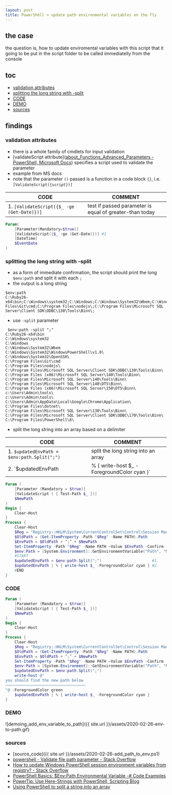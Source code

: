 ```yaml
---
layout: post
title: PowerShell > update path environmental variables on the fly
---
```

## the case	
the question is, how to update enviromental variables with this script that it going to be put in the script folder to be called immediatelly from the console

## toc
<!-- TOC -->

- [validation attributes](#validation-attributes)
- [splitting the long string with -split](#splitting-the-long-string-with--split)
- [CODE](#code)
- [DEMO](#demo)
- [sources](#sources)

<!-- /TOC -->

## findings

### validation attributes
* there is a whole family of cmdlets for input validation
* [validateScript attribute]([about_Functions_Advanced_Parameters - PowerShell, Microsoft Docs](https://docs.microsoft.com/en-us/powershell/module/microsoft.powershell.core/about/about_functions_advanced_parameters?view=powershell-7#validatescript-validation-attribute)) specifies a script used to validate the parameter
* example from MS docs
* note that the parameter `()` passed is a function in a code block `{}`, i.e. `[ValidateScript({script})]`

CODE                                       | COMMENT
-------------------------------------------|--------------------------------------------------------
1. `[ValidateScript({$_ -ge (Get-Date)})]` | test if passed parameter is equal of greater-than today

```powershell
Param(
    [Parameter(Mandatory=$true)]
    [ValidateScript({$_ -ge (Get-Date)})] #1
    [DateTime]
    $EventDate
)
```

### splitting the long string with -split
* as a form of immediate confirmation, the script should print the long `$env:path` and split it with each `;`
* the output is a long string

```
$env:path
C:\Ruby26-x64\bin;C:\Windows\system32;C:\Windows;C:\Windows\System32\Wbem;C:\Windows\System32\WindowsPowerShell\v1.0\;C:\Windows\System32\OpenSSH\;C:\Program Files\Git\cmd;C:\Program Files\nodejs\;C:\Program Files\Microsoft SQL Server\Client SDK\ODBC\130\Tools\Binn\;
```

* use `-split` parameter 

```
 $env:path -split ";"
C:\Ruby26-x64\bin
C:\Windows\system32
C:\Windows
C:\Windows\System32\Wbem
C:\Windows\System32\WindowsPowerShell\v1.0\
C:\Windows\System32\OpenSSH\
C:\Program Files\Git\cmd
C:\Program Files\nodejs\
C:\Program Files\Microsoft SQL Server\Client SDK\ODBC\130\Tools\Binn\
C:\Program Files (x86)\Microsoft SQL Server\140\Tools\Binn\
C:\Program Files\Microsoft SQL Server\140\Tools\Binn\
C:\Program Files\Microsoft SQL Server\140\DTS\Binn\
C:\Program Files (x86)\Microsoft SQL Server\150\DTS\Binn\
c:\Users\Admin\tools\
c:\Users\Admin\tools\
C:\Users\Admin\AppData\Local\Google\Chrome\Application\
C:\Program Files\dotnet\
C:\Program Files\Microsoft SQL Server\130\Tools\Binn\
C:\Program Files\Microsoft SQL Server\Client SDK\ODBC\170\Tools\Binn\
C:\Program Files\PowerShell\6\
```

* split the long string into an array based on a delimiter

CODE                                                             | COMMENT
-----------------------------------------------------------------|----------------------------------------------------------
1. `$updatedEnvPath = $env:path.Split(";")`                      | split the long string into an array
2. `$updatedEnvPath | % { write-host $_ -ForegroundColor cyan }` | print each item of an array into a console with new color

```powershell
Param (
    [Parameter (Mandatory = $true)]
    [ValidateScript ( { Test-Path $_ })]
    $NewPath
)
Begin {
    Clear-Host
} 
Process {
    Clear-Host
    $Reg = "Registry::HKLM\System\CurrentControlSet\Control\Session Manager\Environment"
    $OldPath = (Get-ItemProperty -Path "$Reg" -Name PATH).Path
    $EnvPath = $OldPath + ’;’ + $NewPath
    Set-ItemProperty -Path "$Reg" -Name PATH –Value $EnvPath -Confirm
    $env:Path = [System.Environment]::GetEnvironmentVariable("Path", "Machine")
    #START
    $updatedEnvPath = $env:path.Split(";")                      #1.
    $updatedEnvPath | % { write-host $_ -ForegroundColor cyan } #2.
    #END
} 

```

### CODE

```powershell
Param (
    [Parameter (Mandatory = $true)]
    [ValidateScript ( { Test-Path $_ })]
    $NewPath
)
Begin {
    Clear-Host
} 
Process {
    Clear-Host
    $Reg = "Registry::HKLM\System\CurrentControlSet\Control\Session Manager\Environment"
    $OldPath = (Get-ItemProperty -Path "$Reg" -Name PATH).Path
    $EnvPath = $OldPath + ’;’ + $NewPath
    Set-ItemProperty -Path "$Reg" -Name PATH –Value $EnvPath -Confirm
    $env:Path = [System.Environment]::GetEnvironmentVariable("Path", "Machine")
    $updatedEnvPath = $env:path.Split(";")
    write-host @"
you should find the new path below
———————————————————————————————————
"@ -ForegroundColor green
    $updatedEnvPath | % { write-host $_ -ForegroundColor cyan }
} 
``` 

### DEMO
![demoing_add_env_variable_to_path]({{ site.url }}/assets/2020-02-26-env-to-path.gif)

### sources
* [source_code]({{ site.url }}/assets/2020-02-26-add_path_to_env.ps1)
* [powershell - Validate file path parameter - Stack Overflow](https://stackoverflow.com/questions/33687756/validate-file-path-parameter)
* [How to update Windows PowerShell session environment variables from registry? - Stack Overflow](https://stackoverflow.com/questions/14381650/how-to-update-windows-powershell-session-environment-variables-from-registry)
* [PowerShell Basics: $Env:Path Environmental Variable -# Code Examples](https://www.computerperformance.co.uk/powershell/env-path/)
* [PowerTip: Use Here-Strings with PowerShell, Scripting Blog](https://devblogs.microsoft.com/scripting/powertip-use-here-strings-with-powershell/)
* [Using PowerShell to split a string into an array](https://www.sqlshack.com/powershell-split-a-string-into-an-array/)